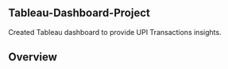 ## Tableau-Dashboard-Project
Created Tableau dashboard to provide UPI Transactions insights.

## Overview
